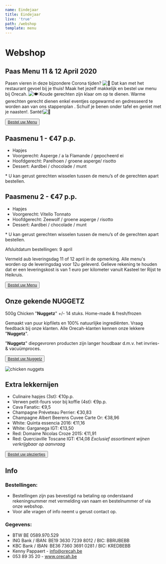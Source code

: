 ```yaml
---
name: Eindejaar
title: Eindejaar
live: 'true'
path: /webshop
template: menu
---
```

# Webshop

<!-- ## Eindejaar Menu

Ontvangt u ook volk op kerst of oudejaar? 🎉Maak het uzelf makkelijk en bestel uw menu bij Orecah. 🍽️ Hapjes, voorgerecht en dessert zijn klaar om op te dienen. Soep en hoofdgerecht dienen enkel eventjes opgewarmd te worden. Schuif je benen onder tafel en geniet samen met je gasten. Santé!🥂



<button class="center"><a href="https://webshop.admisol.be/shop2/company/123476737/shop/5/?xlId=NL">Bestel uw Menu</a></button>

## The Chef's choice - MENU 1 - €45 p.p.

* Carpaccio van hert / zwarte pens / knolselder
* Soep / curry / langoustine
* Kabeljauw / erwt / prei / venkel 
* Dulce de leche (caramel) / Valrhona chocolade / pecan 

*Beide menu’s: Keuze uit puree, amandelkroketjes of aardappelgratin. U kan gerust gerechten wisselen tussen de menu’s

## Sous-chef's choice - MENU 2 - €45 p.p.

* Confijt van tonijn / mais /  hummus
* Soep / aardpeer / truffel
* Pluma Iberico / wortel / courgette  
* Dulce de leche (caramel) / Valrhona chocolade / pecan

*Beide menu’s: Keuze uit puree, amandelkroketjes of aardappelgratin. U kan gerust gerechten wisselen tussen de menu’s

Afsluitdatum bestellingen: Kerst 18dec - 

Nieuwjaar 25dec / Bestellingen kunnen online geplaatst worden op Orecah.be

Afhalingen tussen 16u en 18u met bevestigingsmail. / Voor alle vragen of info neemt u gerust contact op.

!\[](/assets/img/template-eindejaar-for-web.jpg "Folder eindejaar")

## Koud Buffet - €35 p.p. (altijd beschikbaar)

* Rundscarpaccio
* Kip / Ananas / Zout-Zuur
* Meloen / Ham
* Carpaccio van tonijn
* Vitello tonnato
* Zalm gegaard op lage temperatuur
* Mozzarella / tomaat
* Aardappelsalade / pastasalade / vers brood
* Quinoa / couscous / groentenassortiment
*+ Dessertbord €42 p.p.

<button class="center"><a href="https://webshop.admisol.be/shop2/company/123476737/shop/5/?xlId=NL">Bestel uw Menu</a></button> -->


## Paas Menu 11 & 12 April 2020

Pasen vieren in deze bijzondere Corona tijden? ![🎉](https://static.xx.fbcdn.net/images/emoji.php/v9/t8c/1/16/1f389.png) Dat kan met het restaurant gevoel bij je thuis! Maak het jezelf makkelijk en bestel uw menu bij Orecah. ![🍽️](https://static.xx.fbcdn.net/images/emoji.php/v9/t98/1/16/1f37d.png) Koude gerechten zijn klaar om op te dienen. Warme gerechten gerecht dienen enkel eventjes opgewarmd en gedresseerd te worden aan van ons stappenplan . Schuif je benen onder tafel en geniet met je naasten!. Santé!![🥂](https://static.xx.fbcdn.net/images/emoji.php/v9/tf/1/16/1f942.png)

<button class="center"><a href="<https://webshop.admisol.be/shop2/company/123476737/shop/5/?xlId=NL>">Bestel uw Menu</a></button>


## Paasmenu 1 - €47 p.p.

* Hapjes
* Voorgerecht: Asperge / a la Flamande / gepocheerd ei
* Hoofdgerecht: Parelhoen / groene asperge/ risotto
* Dessert: Aardbei / chocolade / munt
 
\* U kan gerust gerechten wisselen tussen de menu’s of de gerechten apart bestellen.

## Paasmenu 2 - €47 p.p.

* Hapjes
* Voorgerecht: Vitello Tonnato
* Hoofdgerecht: Zeewolf / groene asperge / risotto
* Dessert: Aardbei / chocolade / munt

\* U kan gerust gerechten wisselen tussen de menu’s of de gerechten apart bestellen.

Afsluitdatum bestellingen: 9 april

Vermeld aub leveringsdag 11 of 12 april in de opmerking.
Alle menu's worden op de leveringsdag voor 12u geleverd.
Gelieve rekening te houden dat er een leveringskost is van 1 euro per kilometer vanuit Kasteel ter Rijst te Heikruis.

<button class="center"><a href="https://webshop.admisol.be/shop2/company/123476737/shop/5/?xlId=NL">Bestel uw Menu</a></button>

## Onze gekende NUGGETZ

500g Chicken "**Nuggetz**" +/- 14 stuks. Home-made & fresh/frozen

Gemaakt van puur kipfilets en 100% natuurlijke ingrediënten.  Vraag feedback bij onze klanten. Alle Orecah-klanten kennen onze lekkere "**Nuggetz**".

"**Nuggetz**" diepgevroren producten zijn langer houdbaar d.m.v. het invries- & vacuümproces. 

<button class="center"><a href="https://webshop.admisol.be/shop2/company/123476737/shop/5/search?articleGroupId=webshop&page.itemsPerPage=50&xlId=NL">Bestel uw Nuggetz</a></button>

![chicken nuggets](/assets/img/nuggetz.jpg)

## Extra lekkernijen

* Culinaire hapjes (3st): €10p.p.
* Verwen petit-fours voor bij koffie (4st): €9p.p.
* Cava Fanatic: €9,5
* Champagne Préveteau Perrier: €30,83
* Champagne Albert Beerens Cuvee Carte Or: €38,96
* White: Quinta essencia 2016: €11,16
* White: Garganega IGT: €13,50
* Red: Domaine Nicolas Croze 2015: €11,91
* Red: Querciaville Toscane IGT: €14,08 *Exclusief assortiment wijnen verkrijgbaar op aanvraag*

<button class="center"><a href="https://webshop.admisol.be/shop2/company/123476737/shop/5/search?articleGroupId=webshop&page.itemsPerPage=50&xlId=NL">Bestel uw pleziertjes</a></button>

## Info

<!-- ### 2 Afhaaladressen:

1. Orecah / T'Rest \
   **@ Kasteel Ter Rijst - Terrest 2, 1670 Heikruis**
2. Bistr'Oh Halle\
   **@ Residentie Asteria - Werlstraat 2, 1500 Halle**
-->
### Bestellingen:

* Bestellingen zijn pas bevestigd na betaling op onderstaand rekeningnummer met vermelding van naam en bestelnummer of via onze webshop.
* Voor alle vragen of info neemt u gerust contact op.

### Gegevens:

* BTW BE 0589.970.529
* ING Bank / IBAN: BE19 3630 7239 8012 /  BIC: BBRUBEBB
* KBC Bank /  IBAN: BE36 7360 3691 0281  / BIC: KREDBEBB
* Kenny Pappaert - info@orecah.be 
* 053 89 35 20  - www.orecah.be